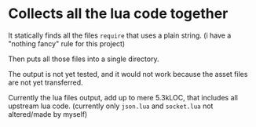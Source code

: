 # Collects all the lua code together

It statically finds all the files `require` that uses a plain string.
(i have a "nothing fancy" rule for this project)

Then puts all those files into a single directory.

The output is not yet tested, and it would not work because the asset files
are not yet transferred.

Currently the lua files output, add up to mere 5.3kLOC, that includes
all upstream lua code. (currently only `json.lua` and `socket.lua` not
altered/made by myself)

